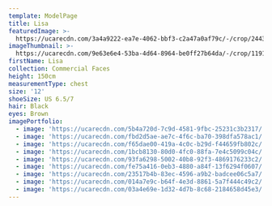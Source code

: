 ```yaml
---
template: ModelPage
title: Lisa
featuredImage: >-
  https://ucarecdn.com/3a4a9222-ea7e-4062-bbf3-c2a47a0af79c/-/crop/2443x1140/0,61/-/preview/
imageThumbnail: >-
  https://ucarecdn.com/9e63e6e4-53ba-4d64-8964-be0ff27b64da/-/crop/1191x1632/696,0/-/preview/
firstName: Lisa
collection: Commercial Faces
height: 150cm
measurementType: chest
size: '12'
shoeSize: US 6.5/7
hair: Black
eyes: Brown
imagePortfolio:
  - image: 'https://ucarecdn.com/5b4a720d-7c9d-4581-9fbc-25231c3b2317/'
  - image: 'https://ucarecdn.com/fbd2d5ae-ae7c-4f6c-ba70-398dfa578ac1/'
  - image: 'https://ucarecdn.com/f65dae00-419a-4c0c-b29d-f44659fb802c/'
  - image: 'https://ucarecdn.com/1bcb8130-80d0-4fc0-88fa-7e4c5099c04c/'
  - image: 'https://ucarecdn.com/93fa6298-5002-40b8-92f3-4869176233c2/'
  - image: 'https://ucarecdn.com/fe75a416-0eb3-4880-a84f-13f6294f0607/'
  - image: 'https://ucarecdn.com/23517b4b-83ec-4596-a9b2-badcee06c5a7/'
  - image: 'https://ucarecdn.com/014a7e9c-b64f-4e3d-8861-5a7f444c49c2/'
  - image: 'https://ucarecdn.com/03a4e69e-1d32-4d7b-8c68-2184658d45e3/'
---
```


